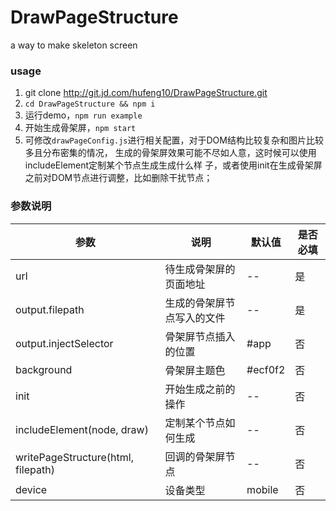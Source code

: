# DrawPageStructure
a way to make skeleton screen

### usage
1. git clone http://git.jd.com/hufeng10/DrawPageStructure.git
2. `cd DrawPageStructure && npm i`
2. 运行demo，`npm run example`
3. 开始生成骨架屏，`npm start`
4. 可修改`drawPageConfig.js`进行相关配置，对于DOM结构比较复杂和图片比较多且分布密集的情况，
    生成的骨架屏效果可能不尽如人意，这时候可以使用includeElement定制某个节点生成生成什么样
    子，或者使用init在生成骨架屏之前对DOM节点进行调整，比如删除干扰节点；

### 参数说明
| 参数 | 说明 | 默认值 | 是否必填
|----- | ----- | ----- | -----
| url | 待生成骨架屏的页面地址 | -- | 是
| output.filepath | 生成的骨架屏节点写入的文件 | -- | 是
| output.injectSelector | 骨架屏节点插入的位置 | #app | 否
| background | 骨架屏主题色 | #ecf0f2 | 否
| init | 开始生成之前的操作 | -- | 否
| includeElement(node, draw) | 定制某个节点如何生成 | -- | 否
| writePageStructure(html, filepath) | 回调的骨架屏节点 | -- | 否
| device | 设备类型 | mobile | 否
